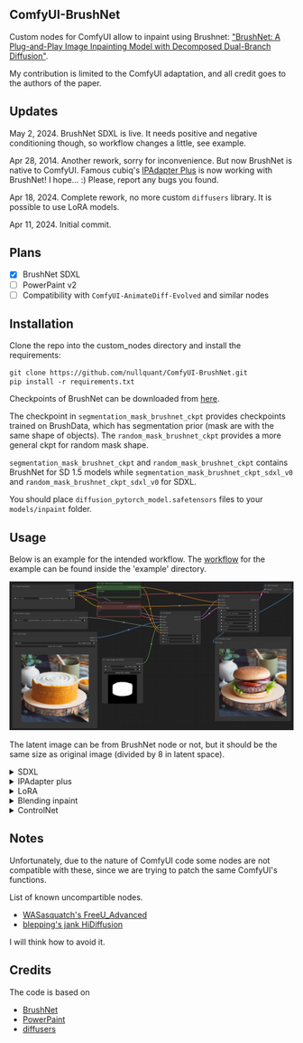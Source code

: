 ## ComfyUI-BrushNet

Custom nodes for ComfyUI allow to inpaint using Brushnet:  ["BrushNet: A Plug-and-Play Image Inpainting Model with Decomposed Dual-Branch Diffusion"](https://arxiv.org/abs/2403.06976).

My contribution is limited to the ComfyUI adaptation, and all credit goes to the authors of the paper.

## Updates

May 2, 2024. BrushNet SDXL is live. It needs positive and negative conditioning though, so workflow changes a little, see example.

Apr 28, 2014. Another rework, sorry for inconvenience. But now BrushNet is native to ComfyUI. Famous cubiq's [IPAdapter Plus](https://github.com/cubiq/ComfyUI_IPAdapter_plus) is now working with BrushNet! I hope... :) Please, report any bugs you found.

Apr 18, 2024. Complete rework, no more custom `diffusers` library. It is possible to use LoRA models.

Apr 11, 2024. Initial commit.

## Plans

- [x] BrushNet SDXL
- [ ] PowerPaint v2
- [ ] Compatibility with `ComfyUI-AnimateDiff-Evolved` and similar nodes

## Installation

Clone the repo into the custom_nodes directory and install the requirements:

```
git clone https://github.com/nullquant/ComfyUI-BrushNet.git
pip install -r requirements.txt
```

Checkpoints of BrushNet can be downloaded from [here](https://drive.google.com/drive/folders/1fqmS1CEOvXCxNWFrsSYd_jHYXxrydh1n?usp=drive_link). 

The checkpoint in `segmentation_mask_brushnet_ckpt` provides checkpoints trained on BrushData, which has segmentation prior (mask are with the same shape of objects). The `random_mask_brushnet_ckpt` provides a more general ckpt for random mask shape.

`segmentation_mask_brushnet_ckpt` and `random_mask_brushnet_ckpt` contains BrushNet for SD 1.5 models while 
`segmentation_mask_brushnet_ckpt_sdxl_v0` and `random_mask_brushnet_ckpt_sdxl_v0` for SDXL.

You should place `diffusion_pytorch_model.safetensors` files to your `models/inpaint` folder.

## Usage

Below is an example for the intended workflow. The [workflow](example/BrushNet_basic.json) for the example can be found inside the 'example' directory.

![example workflow](example/BrushNet_basic.png?raw=true)

The latent image can be from BrushNet node or not, but it should be the same size as original image (divided by 8 in latent space).

<details>
  <summary>SDXL</summary>
  
[workflow](example/BrushNet_SDXL_basic.json)

![example workflow](example/BrushNet_SDXL_basic.png?raw=true)

</details>

<details>
  <summary>IPAdapter plus</summary>
  
[workflow](example/BrushNet_with_IPA.json)

![example workflow](example/BrushNet_with_IPA.png?raw=true)

</details>

<details>
  <summary>LoRA</summary>
  
[workflow](example/BrushNet_with_LoRA.json)

![example workflow](example/BrushNet_with_LoRA.png?raw=true)

</details>

<details>
  <summary>Blending inpaint</summary>

Sometimes inference and VAE broke image, so you need to blend inpaint image with the original: [workflow](example/BrushNet_inpaint.json)

![example workflow](example/BrushNet_inpaint.png?raw=true)

You can see blurred and broken text after inpainting in the first image and how I suppose to repair it.

</details>

<details>
  <summary>ControlNet</summary>

[workflow](example/BrushNet_with_CN.json)

![example workflow](example/BrushNet_with_CN.png?raw=true)

</details>


## Notes

Unfortunately, due to the nature of ComfyUI code some nodes are not compatible with these, since we are trying to patch the same ComfyUI's functions. 

List of known uncompartible nodes.

- [WASasquatch's FreeU_Advanced](https://github.com/WASasquatch/FreeU_Advanced/tree/main)
- [blepping's jank HiDiffusion](https://github.com/blepping/comfyui_jankhidiffusion)

I will think how to avoid it.

## Credits

The code is based on 

- [BrushNet](https://github.com/TencentARC/BrushNet)
- [PowerPaint](https://github.com/zhuang2002/PowerPaint)
- [diffusers](https://github.com/huggingface/diffusers)
